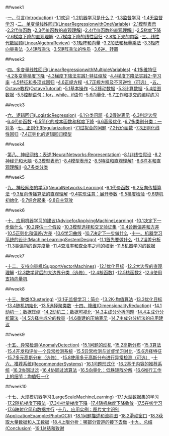 
##week1

-[一、引言(Introduction)]()
    -[1.1欢迎](week1/一、引言(Introduction)/1.1欢迎.md)
    -[1.2机器学习是什么？](week1/一、引言(Introduction)/1.2机器学习是什么？.md)
    -[1.3监督学习](week1/一、引言(Introduction)/1.3监督学习.md)
    -[1.4无监督学习](week1/一、引言(Introduction)/1.4无监督学习.md)
-[二、单变量线性回归(LinearRegressionwithOneVariable)]()
    -[2.1模型表示](week1/二、单变量线性回归(LinearRegressionwithOneVariable)/2.1模型表示.md)
    -[2.2代价函数](week1/二、单变量线性回归(LinearRegressionwithOneVariable)/2.2代价函数.md)
    -[2.3代价函数的直观理解I](week1/二、单变量线性回归(LinearRegressionwithOneVariable)/2.3代价函数的直观理解I.md)
    -[2.4代价函数的直观理解II](week1/二、单变量线性回归(LinearRegressionwithOneVariable)/2.4代价函数的直观理解II.md)
    -[2.5梯度下降](week1/二、单变量线性回归(LinearRegressionwithOneVariable)/2.5梯度下降.md)
    -[2.6梯度下降的直观理解](week1/二、单变量线性回归(LinearRegressionwithOneVariable)/2.6梯度下降的直观理解.md)
    -[2.7梯度下降的线性回归](week1/二、单变量线性回归(LinearRegressionwithOneVariable)/2.7梯度下降的线性回归.md)
    -[2.8接下来的内容](week1/二、单变量线性回归(LinearRegressionwithOneVariable)/2.8接下来的内容.md)
-[三、线性代数回顾(LinearAlgebraReview)]()
    -[3.1矩阵和向量](week1/三、线性代数回顾(LinearAlgebraReview)/3.1矩阵和向量.md)
    -[3.2加法和标量乘法](week1/三、线性代数回顾(LinearAlgebraReview)/3.2加法和标量乘法.md)
    -[3.3矩阵向量乘法](week1/三、线性代数回顾(LinearAlgebraReview)/3.3矩阵向量乘法.md)
    -[3.4矩阵乘法](week1/三、线性代数回顾(LinearAlgebraReview)/3.4矩阵乘法.md)
    -[3.5矩阵乘法的性质](week1/三、线性代数回顾(LinearAlgebraReview)/3.5矩阵乘法的性质.md)
    -[3.6逆、转置](week1/三、线性代数回顾(LinearAlgebraReview)/3.6逆、转置.md)

##week2

-[四、多变量线性回归(LinearRegressionwithMultipleVariables)]()
    -[4.1多维特征](week2/四、多变量线性回归(LinearRegressionwithMultipleVariables)/4.1多维特征.md)
    -[4.2多变量梯度下降](week2/四、多变量线性回归(LinearRegressionwithMultipleVariables)/4.2多变量梯度下降.md)
    -[4.3梯度下降法实践1-特征缩放](week2/四、多变量线性回归(LinearRegressionwithMultipleVariables)/4.3梯度下降法实践1-特征缩放.md)
    -[4.4梯度下降法实践2-学习率](week2/四、多变量线性回归(LinearRegressionwithMultipleVariables)/4.4梯度下降法实践2-学习率.md)
    -[4.5特征和多项式回归](week2/四、多变量线性回归(LinearRegressionwithMultipleVariables)/4.5特征和多项式回归.md)
    -[4.6正规方程](week2/四、多变量线性回归(LinearRegressionwithMultipleVariables)/4.6正规方程.md)
    -[4.7正规方程及不可逆性（可选）](week2/四、多变量线性回归(LinearRegressionwithMultipleVariables)/4.7正规方程及不可逆性（可选）.md)
-[五、Octave教程(OctaveTutorial)]()
    -[5.1基本操作](week2/五、Octave教程(OctaveTutorial)/5.1基本操作.md)
    -[5.2移动数据](week2/五、Octave教程(OctaveTutorial)/5.2移动数据.md)
    -[5.3计算数据](week2/五、Octave教程(OctaveTutorial)/5.3计算数据.md)
    -[5.4绘图数据](week2/五、Octave教程(OctaveTutorial)/5.4绘图数据.md)
    -[5.5控制语句：for，while，if语句](week2/五、Octave教程(OctaveTutorial)/5.5控制语句：for，while，if语句.md)
    -[5.6向量化](week2/五、Octave教程(OctaveTutorial)/5.6向量化.md)
    -[5.7工作和提交的编程练习](week2/五、Octave教程(OctaveTutorial)/5.7工作和提交的编程练习.md)

##week3

-[六、逻辑回归(LogisticRegression)]()
    -[6.1分类问题](week3/六、逻辑回归(LogisticRegression)/6.1分类问题.md)
    -[6.2假说表示](week3/六、逻辑回归(LogisticRegression)/6.2假说表示.md)
    -[6.3判定边界](week3/六、逻辑回归(LogisticRegression)/6.3判定边界.md)
    -[6.4代价函数](week3/六、逻辑回归(LogisticRegression)/6.4代价函数.md)
    -[6.5简化的成本函数和梯度下降](week3/六、逻辑回归(LogisticRegression)/6.5简化的成本函数和梯度下降.md)
    -[6.6高级优化](week3/六、逻辑回归(LogisticRegression)/6.6高级优化.md)
    -[6.7多类别分类：一对多](week3/六、逻辑回归(LogisticRegression)/6.7多类别分类：一对多.md)
-[七、正则化(Regularization)]()
    -[7.1过拟合的问题](week3/七、正则化(Regularization)/7.1过拟合的问题.md)
    -[7.2代价函数](week3/七、正则化(Regularization)/7.2代价函数.md)
    -[7.3正则化线性回归](week3/七、正则化(Regularization)/7.3正则化线性回归.md)
    -[7.4正则化的逻辑回归模型](week3/七、正则化(Regularization)/7.4正则化的逻辑回归模型.md)

##week4

-[第八、神经网络：表述(NeuralNetworks:Representation)]()
    -[8.1非线性假设](week4/第八、神经网络：表述(NeuralNetworks:Representation)/8.1非线性假设.md)
    -[8.2神经元和大脑](week4/第八、神经网络：表述(NeuralNetworks:Representation)/8.2神经元和大脑.md)
    -[8.3模型表示1](week4/第八、神经网络：表述(NeuralNetworks:Representation)/8.3模型表示1.md)
    -[8.4模型表示2](week4/第八、神经网络：表述(NeuralNetworks:Representation)/8.4模型表示2.md)
    -[8.5特征和直观理解1](week4/第八、神经网络：表述(NeuralNetworks:Representation)/8.5特征和直观理解1.md)
    -[8.6样本和直观理解II](week4/第八、神经网络：表述(NeuralNetworks:Representation)/8.6样本和直观理解II.md)
    -[8.7多类分类](week4/第八、神经网络：表述(NeuralNetworks:Representation)/8.7多类分类.md)

##week5

-[九、神经网络的学习(NeuralNetworks:Learning)]()
    -[9.1代价函数](week5/九、神经网络的学习(NeuralNetworks:Learning)/9.1代价函数.md)
    -[9.2反向传播算法](week5/九、神经网络的学习(NeuralNetworks:Learning)/9.2反向传播算法.md)
    -[9.3反向传播算法的直观理解](week5/九、神经网络的学习(NeuralNetworks:Learning)/9.3反向传播算法的直观理解.md)
    -[9.4实现注意：展开参数](week5/九、神经网络的学习(NeuralNetworks:Learning)/9.4实现注意：展开参数.md)
    -[9.5梯度检验](week5/九、神经网络的学习(NeuralNetworks:Learning)/9.5梯度检验.md)
    -[9.6随机初始化](week5/九、神经网络的学习(NeuralNetworks:Learning)/9.6随机初始化.md)
    -[9.7综合起来](week5/九、神经网络的学习(NeuralNetworks:Learning)/9.7综合起来.md)
    -[9.8自主驾驶](week5/九、神经网络的学习(NeuralNetworks:Learning)/9.8自主驾驶.md)

##week6

-[十、应用机器学习的建议(AdviceforApplyingMachineLearning)]()
    -[10.1决定下一步做什么](week6/十、应用机器学习的建议(AdviceforApplyingMachineLearning)/10.1决定下一步做什么.md)
    -[10.2评估一个假设](week6/十、应用机器学习的建议(AdviceforApplyingMachineLearning)/10.2评估一个假设.md)
    -[10.3模型选择和交叉验证集](week6/十、应用机器学习的建议(AdviceforApplyingMachineLearning)/10.3模型选择和交叉验证集.md)
    -[10.4诊断偏差和方差](week6/十、应用机器学习的建议(AdviceforApplyingMachineLearning)/10.4诊断偏差和方差.md)
    -[10.5正则化和偏差/方差](week6/十、应用机器学习的建议(AdviceforApplyingMachineLearning)/10.5正则化和偏差_方差.md)
    -[10.6学习曲线](week6/十、应用机器学习的建议(AdviceforApplyingMachineLearning)/10.6学习曲线.md)
    -[10.7决定下一步做什么](week6/十、应用机器学习的建议(AdviceforApplyingMachineLearning)/10.7决定下一步做什么.md)
-[十一、机器学习系统的设计(MachineLearningSystemDesign)]()
    -[11.1首先要做什么](week6/十一、机器学习系统的设计(MachineLearningSystemDesign)/11.1首先要做什么.md)
    -[11.2误差分析](week6/十一、机器学习系统的设计(MachineLearningSystemDesign)/11.2误差分析.md)
    -[11.3类偏斜的误差度量](week6/十一、机器学习系统的设计(MachineLearningSystemDesign)/11.3类偏斜的误差度量.md)
    -[11.4查准率和查全率之间的权衡](week6/十一、机器学习系统的设计(MachineLearningSystemDesign)/11.4查准率和查全率之间的权衡.md)
    -[11.5机器学习的数据](week6/十一、机器学习系统的设计(MachineLearningSystemDesign)/11.5机器学习的数据.md)

##week7

-[十二、支持向量机(SupportVectorMachines)]()
    -[12.1优化目标](week7/十二、支持向量机(SupportVectorMachines)/12.1优化目标.md)
    -[12.2大边界的直观理解](week7/十二、支持向量机(SupportVectorMachines)/12.2大边界的直观理解.md)
    -[12.3数学背后的大边界分类（选修）](week7/十二、支持向量机(SupportVectorMachines)/12.3数学背后的大边界分类（选修）.md)
    -[12.4核函数1](week7/十二、支持向量机(SupportVectorMachines)/12.4核函数1.md)
    -[12.5核函数2](week7/十二、支持向量机(SupportVectorMachines)/12.5核函数2.md)
    -[12.6使用支持向量机](week7/十二、支持向量机(SupportVectorMachines)/12.6使用支持向量机.md)

##week8

-[十三、聚类(Clustering)]()
    -[13.1无监督学习：简介](week8/十三、聚类(Clustering)/13.1无监督学习：简介.md)
    -[13.2K-均值算法](week8/十三、聚类(Clustering)/13.2K-均值算法.md)
    -[13.3优化目标](week8/十三、聚类(Clustering)/13.3优化目标.md)
    -[13.4随机初始化](week8/十三、聚类(Clustering)/13.4随机初始化.md)
    -[13.5选择聚类数](week8/十三、聚类(Clustering)/13.5选择聚类数.md)
-[十四、降维(DimensionalityReduction)]()
    -[14.1动机一：数据压缩](week8/十四、降维(DimensionalityReduction)/14.1动机一：数据压缩.md)
    -[14.2动机二：数据可视化](week8/十四、降维(DimensionalityReduction)/14.2动机二：数据可视化.md)
    -[14.3主成分分析问题](week8/十四、降维(DimensionalityReduction)/14.3主成分分析问题.md)
    -[14.4主成分分析算法](week8/十四、降维(DimensionalityReduction)/14.4主成分分析算法.md)
    -[14.5选择主成分的数量](week8/十四、降维(DimensionalityReduction)/14.5选择主成分的数量.md)
    -[14.6重建的压缩表示](week8/十四、降维(DimensionalityReduction)/14.6重建的压缩表示.md)
    -[14.7主成分分析法的应用建议](week8/十四、降维(DimensionalityReduction)/14.7主成分分析法的应用建议.md)

##week9

-[十五、异常检测(AnomalyDetection)]()
    -[15.1问题的动机](week9/十五、异常检测(AnomalyDetection)/15.1问题的动机.md)
    -[15.2高斯分布](week9/十五、异常检测(AnomalyDetection)/15.2高斯分布.md)
    -[15.3算法](week9/十五、异常检测(AnomalyDetection)/15.3算法.md)
    -[15.4开发和评价一个异常检测系统](week9/十五、异常检测(AnomalyDetection)/15.4开发和评价一个异常检测系统.md)
    -[15.5异常检测与监督学习对比](week9/十五、异常检测(AnomalyDetection)/15.5异常检测与监督学习对比.md)
    -[15.6选择特征](week9/十五、异常检测(AnomalyDetection)/15.6选择特征.md)
    -[15.7多元高斯分布（选修）](week9/十五、异常检测(AnomalyDetection)/15.7多元高斯分布（选修）.md)
    -[15.8使用多元高斯分布进行异常检测（可选）](week9/十五、异常检测(AnomalyDetection)/15.8使用多元高斯分布进行异常检测（可选）.md)
-[十六、推荐系统(RecommenderSystems)]()
    -[16.1问题形式化](week9/十六、推荐系统(RecommenderSystems)/16.1问题形式化.md)
    -[16.2基于内容的推荐系统](week9/十六、推荐系统(RecommenderSystems)/16.2基于内容的推荐系统.md)
    -[16.3协同过滤](week9/十六、推荐系统(RecommenderSystems)/16.3协同过滤.md)
    -[16.4协同过滤算法](week9/十六、推荐系统(RecommenderSystems)/16.4协同过滤算法.md)
    -[16.5向量化：低秩矩阵分解](week9/十六、推荐系统(RecommenderSystems)/16.5向量化：低秩矩阵分解.md)
    -[16.6推行工作上的细节：均值归一化](week9/十六、推荐系统(RecommenderSystems)/16.6推行工作上的细节：均值归一化.md)

##week10

-[十七、大规模机器学习(LargeScaleMachineLearning)]()
    -[17.1大型数据集的学习](week10/十七、大规模机器学习(LargeScaleMachineLearning)/17.1大型数据集的学习.md)
    -[17.2随机梯度下降法](week10/十七、大规模机器学习(LargeScaleMachineLearning)/17.2随机梯度下降法.md)
    -[17.3小批量梯度下降](week10/十七、大规模机器学习(LargeScaleMachineLearning)/17.3小批量梯度下降.md)
    -[17.4随机梯度下降收敛](week10/十七、大规模机器学习(LargeScaleMachineLearning)/17.4随机梯度下降收敛.md)
    -[17.5在线学习](week10/十七、大规模机器学习(LargeScaleMachineLearning)/17.5在线学习.md)
    -[17.6映射化简和数据并行](week10/十七、大规模机器学习(LargeScaleMachineLearning)/17.6映射化简和数据并行.md)
-[十八、应用实例：图片文字识别(ApplicationExample:PhotoOCR)]()
    -[18.1问题描述和流程图](week10/十八、应用实例：图片文字识别(ApplicationExample:PhotoOCR)/18.1问题描述和流程图.md)
    -[18.2滑动窗口](week10/十八、应用实例：图片文字识别(ApplicationExample:PhotoOCR)/18.2滑动窗口.md)
    -[18.3获取大量数据和人工数据](week10/十八、应用实例：图片文字识别(ApplicationExample:PhotoOCR)/18.3获取大量数据和人工数据.md)
    -[18.4上限分析：哪部分管道的接下去做](week10/十八、应用实例：图片文字识别(ApplicationExample:PhotoOCR)/18.4上限分析：哪部分管道的接下去做.md)
-[十九、总结(Conclusion)]()
    -[19.1总结和致谢](week10/十九、总结(Conclusion)/19.1总结和致谢.md)
